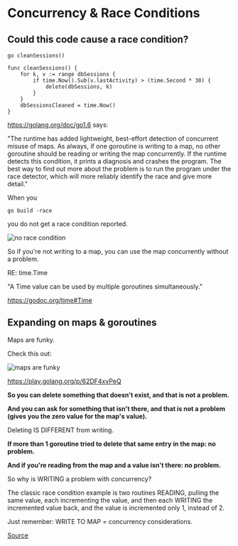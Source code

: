 # Concurrency & Race Conditions

## Could this code cause a race condition?

```
go cleanSessions()
```

```
func cleanSessions() {
	for k, v := range dbSessions {
		if time.Now().Sub(v.lastActivity) > (time.Second * 30) {
			delete(dbSessions, k)
		}
	}
	dbSessionsCleaned = time.Now()
}

```

https://golang.org/doc/go1.6 says:

"The runtime has added lightweight, best-effort detection of concurrent misuse of maps. As always, if one goroutine is writing to a map, no other goroutine should be reading or writing the map concurrently. If the runtime detects this condition, it prints a diagnosis and crashes the program. The best way to find out more about the problem is to run the program under the race detector, which will more reliably identify the race and give more detail."

When you 

```
go build -race
```  

you do not get a race condition reported.


![no race condition](norace.png)

So if you're not writing to a map, you can use the map concurrently without a problem.

RE: time.Time

"A Time value can be used by multiple goroutines simultaneously."

https://godoc.org/time#Time

## Expanding on maps & goroutines

Maps are funky.

Check this out:

![maps are funky](maps.png)


https://play.golang.org/p/62DF4xvPeQ

**So you can delete something that doesn't exist, and that is not a problem.** 

**And you can ask for something that isn't there, and that is not a problem (gives you the zero value for the map's value).**

Deleting IS DIFFERENT from writing.

**If more than 1 goroutine tried to delete that same entry in the map: no problem.**

**And if you're reading from the map and a value isn't there: no problem.**

So why is WRITING a problem with concurrency?

The classic race condition example is two routines READING, pulling the same value, each incrementing the value, and then each WRITING the incremented value back, and the value is incremented only 1, instead of 2.

Just remember: WRITE TO MAP = concurrency considerations.

[Source](https://github.com/GoesToEleven/golang-web-dev/tree/master/030_sessions/08_expire-session)
